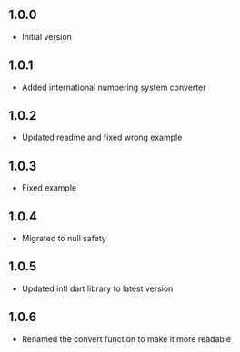 ## 1.0.0

- Initial version

## 1.0.1

- Added international numbering system converter

## 1.0.2

- Updated readme and fixed wrong example

## 1.0.3

- Fixed example

## 1.0.4

- Migrated to null safety

## 1.0.5

- Updated intl dart library to latest version

## 1.0.6

- Renamed the convert function to make it more readable